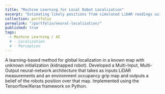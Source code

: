 ```yaml
---
title: "Machine Learning for Local Robot Localization"
excerpt: "Estimating likely positions from simulated LiDAR readings using Neural Networks, written using <b>Python & PyTorch.</b>" #<br/><img src='/images/500x300.png'>"
collection: portfolio
permalink: "/portfolio/neural-localization/"
published: true
tags:
  - Machine Learning / AI
  # - Localization
  # - Perception
---
```


A learning-based method for global localization in a known map with unknown initialization (kidnapped robot). Developed a Multi-Input, Multi-Output neural-network architecture that takes as inputs LiDAR measurements and an environment occupancy grip map and outputs a belief of the robots position over that map. Implemented using the Tensorflow/Keras framework on Python. 